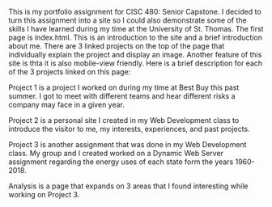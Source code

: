 This is my portfolio assignment for CISC 480: Senior Capstone. I decided to turn this assignment into a site so I could also demonstrate some of the skills I have learned during my time at the University of St. Thomas. The first page is index.html. This is an introduction to the site and a brief introduction about me. There are 3 linked projects on the top of the page that individually explain the project and display an image. Another feature of this site is thta it is also mobile-view friendly. Here is a brief description for each of the 3 projects linked on this page:

Project 1 is a project I worked on during my time at Best Buy this past summer. I got to meet with different teams and hear different risks a company may face in a given year.

Project 2 is a personal site I created in my Web Development class to introduce the visitor to me, my interests, experiences, and past projects. 

Project 3 is another assignment that was done in my Web Development class. My group and I created worked on a Dynamic Web Server assignment regarding the energy uses of each state form the years 1960-2018.

Analysis is a page that expands on 3 areas that I found interesting while working on Project 3.

